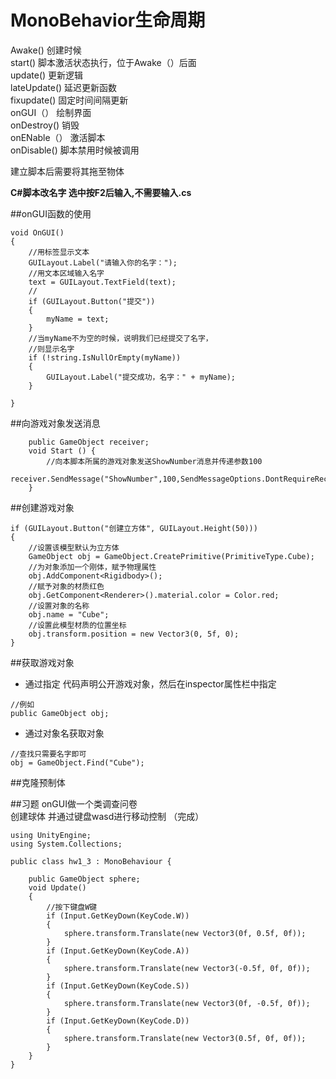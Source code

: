 # MonoBehavior生命周期

Awake()  创建时候  
start()  脚本激活状态执行，位于Awake（）后面  
update() 更新逻辑  
lateUpdate() 延迟更新函数  
fixupdate() 固定时间间隔更新  
onGUI（） 绘制界面  
onDestroy() 销毁  
onENable（） 激活脚本  
onDisable() 脚本禁用时候被调用   

建立脚本后需要将其拖至物体

**C#脚本改名字 选中按F2后输入,不需要输入.cs**

##onGUI函数的使用
```
void OnGUI()
{
    //用标签显示文本
    GUILayout.Label("请输入你的名字：");
    //用文本区域输入名字
    text = GUILayout.TextField(text);
    //
    if (GUILayout.Button("提交"))
    {
        myName = text;
    }
    //当myName不为空的时候，说明我们已经提交了名字，
    //则显示名字
    if (!string.IsNullOrEmpty(myName))
    {
        GUILayout.Label("提交成功，名字：" + myName);
    }

}
```

##向游戏对象发送消息
```
	public GameObject receiver;
	void Start () {
		//向本脚本所属的游戏对象发送ShowNumber消息并传递参数100
		receiver.SendMessage("ShowNumber",100,SendMessageOptions.DontRequireReceiver);
	}
```
##创建游戏对象
```
if (GUILayout.Button("创建立方体", GUILayout.Height(50)))
{
    //设置该模型默认为立方体
    GameObject obj = GameObject.CreatePrimitive(PrimitiveType.Cube);
    //为对象添加一个刚体，赋予物理属性
    obj.AddComponent<Rigidbody>();
    //赋予对象的材质红色
    obj.GetComponent<Renderer>().material.color = Color.red;
    //设置对象的名称
    obj.name = "Cube";
    //设置此模型材质的位置坐标
    obj.transform.position = new Vector3(0, 5f, 0);
}
```
##获取游戏对象
- 通过指定 代码声明公开游戏对象，然后在inspector属性栏中指定
```
//例如
public GameObject obj;
```
- 通过对象名获取对象
```
//查找只需要名字即可
obj = GameObject.Find("Cube");
```
##克隆预制体

##习题
onGUI做一个类调查问卷    
创建球体 并通过键盘wasd进行移动控制  （完成）
```
using UnityEngine;
using System.Collections;

public class hw1_3 : MonoBehaviour {

    public GameObject sphere;
    void Update()
    {
        //按下键盘W键
        if (Input.GetKeyDown(KeyCode.W))
        {
            sphere.transform.Translate(new Vector3(0f, 0.5f, 0f));
        }
        if (Input.GetKeyDown(KeyCode.A))
        {
            sphere.transform.Translate(new Vector3(-0.5f, 0f, 0f));
        }
        if (Input.GetKeyDown(KeyCode.S))
        {
            sphere.transform.Translate(new Vector3(0f, -0.5f, 0f));
        }
        if (Input.GetKeyDown(KeyCode.D))
        {
            sphere.transform.Translate(new Vector3(0.5f, 0f, 0f));
        }
    }
}

```






